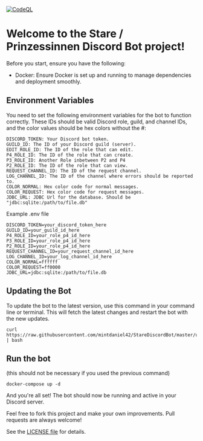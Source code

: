 [![CodeQL](https://github.com/mintdaniel42/StareDiscordBot/actions/workflows/github-code-scanning/codeql/badge.svg)](https://github.com/mintdaniel42/StareDiscordBot/actions/workflows/github-code-scanning/codeql)

# Welcome to the Stare / Prinzessinnen Discord Bot project!

Before you start, ensure you have the following:

- Docker: Ensure Docker is set up and running to manage dependencies and deployment smoothly.

## Environment Variables

You need to set the following environment variables for the bot to function correctly. These IDs should be valid Discord role, guild, and channel IDs, and the color values should be hex colors without the #:

```
DISCORD_TOKEN: Your Discord bot token.
GUILD_ID: The ID of your Discord guild (server).
EDIT_ROLE_ID: The ID of the role that can edit.
P4_ROLE_ID: The ID of the role that can create.
P3_ROLE_ID: Another Role inbetween P2 and P4
P2_ROLE_ID: The ID of the role that can view.
REQUEST_CHANNEL_ID: The ID of the request channel.
LOG_CHANNEL_ID: The ID of the channel where errors should be reported to.
COLOR_NORMAL: Hex color code for normal messages.
COLOR_REQUEST: Hex color code for request messages.
JDBC_URL: JDBC Url for the database. Should be "jdbc:sqlite:/path/to/file.db"
```

Example .env file

```
DISCORD_TOKEN=your_discord_token_here
GUILD_ID=your_guild_id_here
P4_ROLE_ID=your_role_p4_id_here
P3_ROLE_ID=your_role_p4_id_here
P2_ROLE_ID=your_role_p4_id_here
REQUEST_CHANNEL_ID=your_request_channel_id_here
LOG_CHANNEL_ID=your_log_channel_id_here
COLOR_NORMAL=ffffff
COLOR_REQUEST=ff0000
JDBC_URL=jdbc:sqlite:/path/to/file.db
```

## Updating the Bot

To update the bot to the latest version, use this command in your command line or terminal. This will fetch the latest changes and restart the bot with the new updates.

```
curl https://raw.githubusercontent.com/mintdaniel42/StareDiscordBot/master/updater.sh | bash
```

## Run the bot

(this should not be necessary if you used the previous command)

```
docker-compose up -d
```

And you're all set! The bot should now be running and active in your Discord server.

Feel free to fork this project and make your own improvements. Pull requests are always welcome!

See the [LICENSE file](LICENSE.md) for details.
